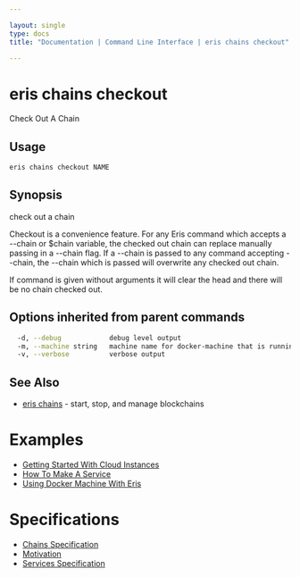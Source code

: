 ```yaml
---

layout: single
type: docs
title: "Documentation | Command Line Interface | eris chains checkout"

---
```


# eris chains checkout

Check Out A Chain

## Usage

```bash
eris chains checkout NAME
```

## Synopsis

check out a chain

Checkout is a convenience feature. For any Eris command which accepts a
--chain or $chain variable, the checked out chain can replace manually
passing in a --chain flag. If a --chain is passed to any command accepting
--chain, the --chain which is passed will overwrite any checked out chain.

If command is given without arguments it will clear the head and there will
be no chain checked out.




## Options inherited from parent commands

```bash
  -d, --debug            debug level output
  -m, --machine string   machine name for docker-machine that is running VM (default "eris")
  -v, --verbose          verbose output
```



## See Also

* [eris chains](/docs/documentation/cli/0.12.0-rc3/eris_chains/) - start, stop, and manage blockchains




# Examples

* [Getting Started With Cloud Instances](/docs/documentation/cli/0.12.0-rc3/examples/getting_started_with_cloud_instances/)
* [How To Make A Service](/docs/documentation/cli/0.12.0-rc3/examples/how_to_make_a_service/)
* [Using Docker Machine With Eris](/docs/documentation/cli/0.12.0-rc3/examples/using_docker_machine_with_eris/)


# Specifications

* [Chains Specification](/docs/documentation/cli/0.12.0-rc3/specifications/chains_specification/)
* [Motivation](/docs/documentation/cli/0.12.0-rc3/specifications/motivation/)
* [Services Specification](/docs/documentation/cli/0.12.0-rc3/specifications/services_specification/)


